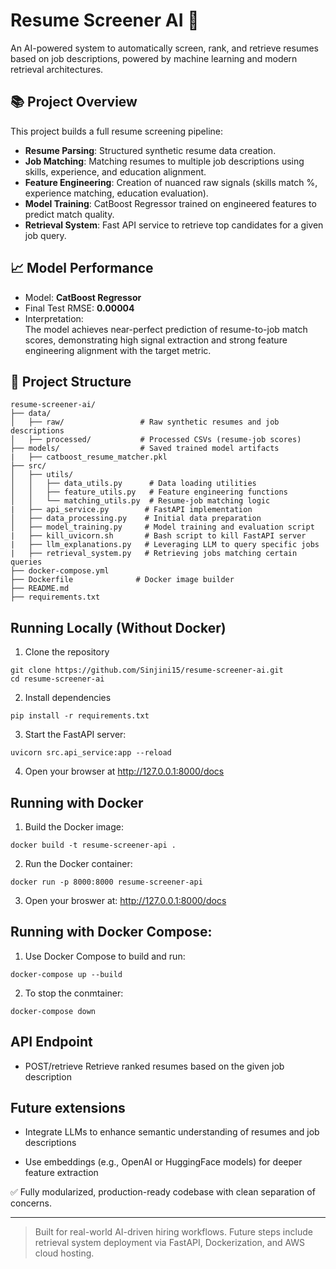 # Resume Screener AI 🚀

An AI-powered system to automatically screen, rank, and retrieve resumes based on job descriptions, powered by machine learning and modern retrieval architectures.

## 📚 Project Overview

This project builds a full resume screening pipeline:

- **Resume Parsing**: Structured synthetic resume data creation.
- **Job Matching**: Matching resumes to multiple job descriptions using skills, experience, and education alignment.
- **Feature Engineering**: Creation of nuanced raw signals (skills match %, experience matching, education evaluation).
- **Model Training**: CatBoost Regressor trained on engineered features to predict match quality.
- **Retrieval System**: Fast API service to retrieve top candidates for a given job query.

## 📈 Model Performance

- Model: **CatBoost Regressor**
- Final Test RMSE: **0.00004**
- Interpretation:  
  The model achieves near-perfect prediction of resume-to-job match scores, demonstrating high signal extraction and strong feature engineering alignment with the target metric.

## 📂 Project Structure

```
resume-screener-ai/
├── data/
│   ├── raw/                 # Raw synthetic resumes and job descriptions
│   ├── processed/           # Processed CSVs (resume-job scores)
├── models/                  # Saved trained model artifacts
|   ├── catboost_resume_matcher.pkl
├── src/
│   ├── utils/
│   │   ├── data_utils.py      # Data loading utilities
│   │   ├── feature_utils.py   # Feature engineering functions
│   │   └── matching_utils.py  # Resume-job matching logic
|   ├── api_service.py        # FastAPI implementation
│   ├── data_processing.py    # Initial data preparation
│   ├── model_training.py     # Model training and evaluation script
|   ├── kill_uvicorn.sh       # Bash script to kill FastAPI server
|   ├── llm_explanations.py   # Leveraging LLM to query specific jobs
|   ├── retrieval_system.py   # Retrieving jobs matching certain queries
├── docker-compose.yml
├── Dockerfile              # Docker image builder
├── README.md
├── requirements.txt
```

## Running Locally (Without Docker)

1. Clone the repository

```
git clone https://github.com/Sinjini15/resume-screener-ai.git
cd resume-screener-ai
```
2. Install dependencies

```
pip install -r requirements.txt
```

3. Start the FastAPI server:

```
uvicorn src.api_service:app --reload
```

4. Open your browser at http://127.0.0.1:8000/docs

## Running with Docker

1. Build the Docker image:

```
docker build -t resume-screener-api .
```

2. Run the Docker container:

```
docker run -p 8000:8000 resume-screener-api
```

3. Open your broswer at: http://127.0.0.1:8000/docs

## Running with Docker Compose:

1. Use Docker Compose to build and run:

```
docker-compose up --build
```

2. To stop the conmtainer:
```
docker-compose down
```

## API Endpoint

* POST/retrieve
Retrieve ranked resumes based on the given job description


## Future extensions

* Integrate LLMs to enhance semantic understanding of resumes and job descriptions

* Use embeddings (e.g., OpenAI or HuggingFace models) for deeper feature extraction

✅ Fully modularized, production-ready codebase with clean separation of concerns.

---

> Built for real-world AI-driven hiring workflows.
> Future steps include retrieval system deployment via FastAPI, Dockerization, and AWS cloud hosting.

